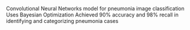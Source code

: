 Convolutional Neural Networks model for pneumonia image classification
Uses Bayesian Optimization
Achieved 90% accuracy and 98% recall in identifying and categorizing pneumonia cases
